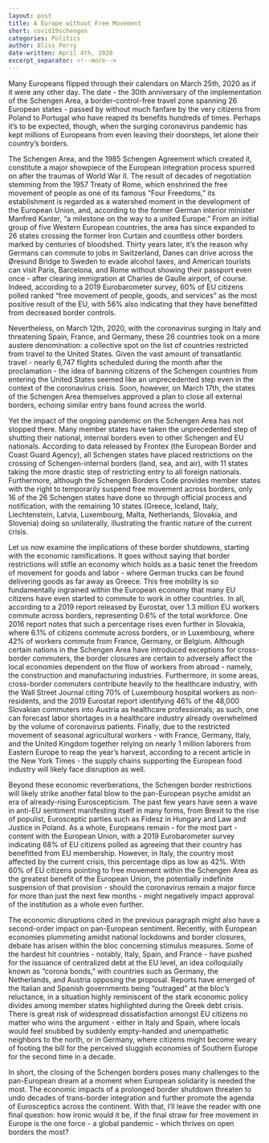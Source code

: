 ```yaml
---
layout: post
title: A Europe without Free Movement
short: covid19schengen
categories: Politics
author: Bliss Perry
date-written: April 4th, 2020
excerpt_separator: <!--more-->
---
```


Many Europeans flipped through their calendars on March 25th, 2020 as if it were any other day. The date - the 30th anniversary of the implementation of the Schengen Area, a border-control-free travel zone spanning 26 European states - passed by without much fanfare by the very citizens from Poland to Portugal <!--more--> who have reaped its benefits hundreds of times. Perhaps it’s to be expected, though, when the surging coronavirus pandemic has kept millions of Europeans from even leaving their doorsteps, let alone their country’s borders.

The Schengen Area, and the 1985 Schengen Agreement which created it, constitute a major showpiece of the European integration process spurred on after the traumas of World War II. The result of decades of negotiation stemming from the 1957 Treaty of Rome, which enshrined the free movement of people as one of its famous “Four Freedoms,” its establishment is regarded as a watershed moment in the development of the European Union, and, according to the former German interior minister Manfred Kanter, “a milestone on the way to a united Europe.” From an initial group of five Western European countries, the area has since expanded to 26 states crossing the former Iron Curtain and countless other borders marked by centuries of bloodshed. Thirty years later, it’s the reason why Germans can commute to jobs in Switzerland, Danes can drive across the Øresund Bridge to Sweden to evade alcohol taxes, and American tourists can visit Paris, Barcelona, and Rome without showing their passport even once - after clearing immigration at Charles de Gaulle airport, of course. Indeed, according to a 2019 Eurobarometer survey, 60% of EU citizens polled ranked “free movement of people, goods, and services” as the most positive result of the EU, with 56% also indicating that they have benefitted from decreased border controls.

Nevertheless, on March 12th, 2020, with the coronavirus surging in Italy and threatening Spain, France, and Germany, these 26 countries took on a more austere denomination: a collective spot on the list of countries restricted from travel to the United States. Given the vast amount of transatlantic travel - nearly 6,747 flights scheduled during the month after the proclamation - the idea of banning citizens of the Schengen countries from entering the United States seemed like an unprecedented step even in the context of the coronavirus crisis. Soon, however, on March 17th, the states of the Schengen Area themselves approved a plan to close all external borders, echoing similar entry bans found across the world.

Yet the impact of the ongoing pandemic on the Schengen Area has not stopped there. Many member states have taken the unprecedented step of shutting their national, internal borders even to other Schengen and EU nationals. According to data released by Frontex (the European Border and Coast Guard Agency), all Schengen states have placed restrictions on the crossing of Schengen-internal borders (land, sea, and air), with 11 states taking the more drastic step of restricting entry to all foreign nationals. Furthermore, although the Schengen Borders Code provides member states with the right to temporarily suspend free movement across borders, only 16 of the 26 Schengen states have done so through official process and notification, with the remaining 10 states (Greece, Iceland, Italy, Liechtenstein, Latvia, Luxembourg, Malta, Netherlands, Slovakia, and Slovenia) doing so unilaterally, illustrating the frantic nature of the current crisis.

Let us now examine the implications of these border shutdowns, starting with the economic ramifications. It goes without saying that border restrictions will stifle an economy which holds as a basic tenet the freedom of movement for goods and labor - where German trucks can be found delivering goods as far away as Greece. This free mobility is so fundamentally ingrained within the European economy that many EU citizens have even started to commute to work in other countries. In all, according to a 2019 report released by Eurostat, over 1.3 million EU workers commute across borders, representing 0.6% of the total workforce. One 2016 report notes that such a percentage rises even further in Slovakia, where 6.1% of citizens commute across borders, or in Luxembourg, where 42% of workers commute from France, Germany, or Belgium. Although certain nations in the Schengen Area have introduced exceptions for cross-border commuters, the border closures are certain to adversely affect the local economies dependent on the flow of workers from abroad - namely, the construction and manufacturing industries. Furthermore, in some areas, cross-border commuters contribute heavily to the healthcare industry, with the Wall Street Journal citing 70% of Luxembourg hospital workers as non-residents, and the 2019 Eurostat report identifying 46% of the 48,000 Slovakian commuters into Austria as healthcare professionals; as such, one can forecast labor shortages in a healthcare industry already overwhelmed by the volume of coronavirus patients. Finally, due to the restricted movement of seasonal agricultural workers - with France, Germany, Italy, and the United Kingdom together relying on nearly 1 million laborers from Eastern Europe to reap the year’s harvest, according to a recent article in the New York Times - the supply chains supporting the European food industry will likely face disruption as well.

Beyond these economic reverberations, the Schengen border restrictions will likely strike another fatal blow to the pan-European psyche amidst an era of already-rising Euroscepticism. The past few years have seen a wave in anti-EU sentiment manifesting itself in many forms, from Brexit to the rise of populist, Eurosceptic parties such as Fidesz in Hungary and Law and Justice in Poland. As a whole, Europeans remain - for the most part - content with the European Union, with a 2019 Eurobarometer survey indicating 68% of EU citizens polled as agreeing that their country has benefitted from EU membership. However, in Italy, the country most affected by the current crisis, this percentage dips as low as 42%. With 60% of EU citizens pointing to free movement within the Schengen Area as the greatest benefit of the European Union, the potentially indefinite suspension of that provision - should the coronavirus remain a major force for more than just the next few months - might negatively impact approval of the institution as a whole even further.

The economic disruptions cited in the previous paragraph might also have a second-order impact on pan-European sentiment. Recently, with European economies plummeting amidst national lockdowns and border closures, debate has arisen within the bloc concerning stimulus measures. Some of the hardest hit countries - notably, Italy, Spain, and France - have pushed for the issuance of centralized debt at the EU level, an idea colloquially known as “corona bonds,” with countries such as Germany, the Netherlands, and Austria opposing the proposal. Reports have emerged of the Italian and Spanish governments being “outraged” at the bloc’s reluctance, in a situation highly reminiscent of the stark economic policy divides among member states highlighted during the Greek debt crisis. There is great risk of widespread dissatisfaction amongst EU citizens no matter who wins the argument - either in Italy and Spain, where locals would feel snubbed by suddenly empty-handed and unempathetic neighbors to the north, or in Germany, where citizens might become weary of footing the bill for the perceived sluggish economies of Southern Europe for the second time in a decade.

In short, the closing of the Schengen borders poses many challenges to the pan-European dream at a moment when European solidarity is needed the most. The economic impacts of a prolonged border shutdown threaten to undo decades of trans-border integration and further promote the agenda of Eurosceptics across the continent. With that, I’ll leave the reader with one final question: how ironic would it be, if the final straw for free movement in Europe is the one force - a global pandemic - which thrives on open borders the most?
